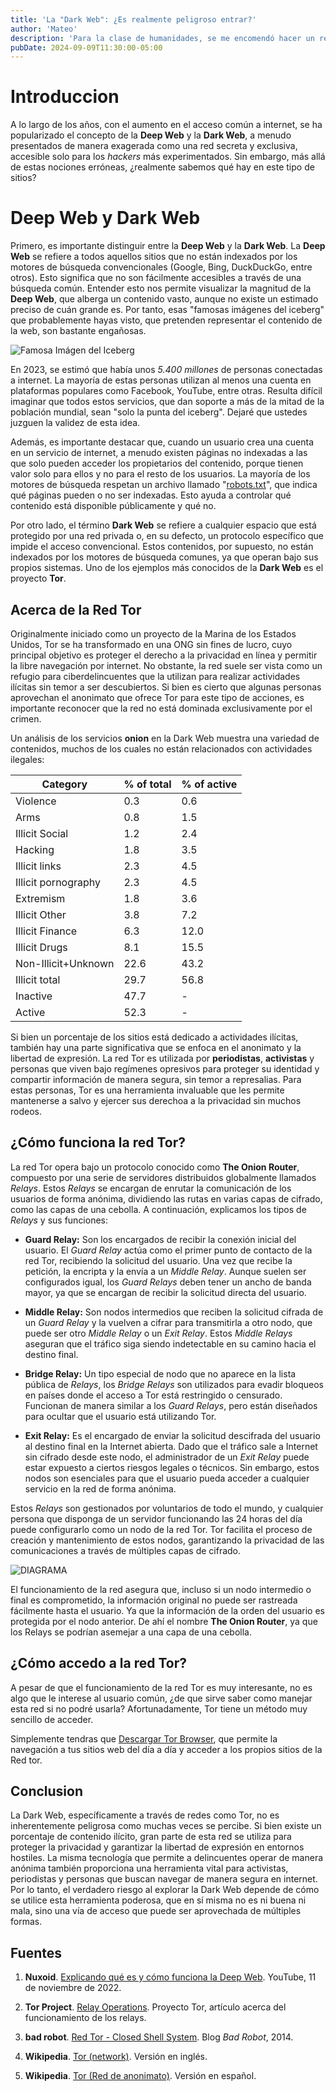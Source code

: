 ```yaml
---
title: 'La "Dark Web": ¿Es realmente peligroso entrar?'
author: 'Mateo'
description: 'Para la clase de humanidades, se me encomendó hacer un reportaje sobre cualquier basura...'
pubDate: 2024-09-09T11:30:00-05:00
---
```

# Introduccion

A lo largo de los años, con el aumento en el acceso común a internet, se ha popularizado el concepto de la **Deep Web** y la **Dark Web**, a menudo presentados de manera exagerada como una red secreta y exclusiva, accesible solo para los *hackers* más experimentados. Sin embargo, más allá de estas nociones erróneas, ¿realmente sabemos qué hay en este tipo de sitios?

# Deep Web y Dark Web

Primero, es importante distinguir entre la **Deep Web** y la **Dark Web**. La **Deep Web** se refiere a todos aquellos sitios que no están indexados por los motores de búsqueda convencionales (Google, Bing, DuckDuckGo, entre otros). Esto significa que no son fácilmente accesibles a través de una búsqueda común. Entender esto nos permite visualizar la magnitud de la **Deep Web**, que alberga un contenido vasto, aunque no existe un estimado preciso de cuán grande es. Por tanto, esas "famosas imágenes del iceberg" que probablemente hayas visto, que pretenden representar el contenido de la web, son bastante engañosas.

![Famosa Imágen del Iceberg](https://edmateo.neocities.org/assets/iceberg-famoso.webp)

En 2023, se estimó que había unos *5.400 millones* de personas conectadas a internet. La mayoría de estas personas utilizan al menos una cuenta en plataformas populares como Facebook, YouTube, entre otras. Resulta difícil imaginar que todos estos servicios, que dan soporte a más de la mitad de la población mundial, sean "solo la punta del iceberg". Dejaré que ustedes juzguen la validez de esta idea.

Además, es importante destacar que, cuando un usuario crea una cuenta en un servicio de internet, a menudo existen páginas no indexadas a las que solo pueden acceder los propietarios del contenido, porque tienen valor solo para ellos y no para el resto de los usuarios. La mayoría de los motores de búsqueda respetan un archivo llamado "[robots.txt](https://developers.google.com/search/docs/crawling-indexing/robots/intro)", que indica qué páginas pueden o no ser indexadas. Esto ayuda a controlar qué contenido está disponible públicamente y qué no.

Por otro lado, el término **Dark Web** se refiere a cualquier espacio que está protegido por una red privada o, en su defecto, un protocolo específico que impide el acceso convencional. Estos contenidos, por supuesto, no están indexados por los motores de búsqueda comunes, ya que operan bajo sus propios sistemas. Uno de los ejemplos más conocidos de la **Dark Web** es el proyecto **Tor**.

## Acerca de la Red Tor

Originalmente iniciado como un proyecto de la Marina de los Estados Unidos, Tor se ha transformado en una ONG sin fines de lucro, cuyo principal objetivo es proteger el derecho a la privacidad en línea y permitir la libre navegación por internet. No obstante, la red suele ser vista como un refugio para ciberdelincuentes que la utilizan para realizar actividades ilícitas sin temor a ser descubiertos. Si bien es cierto que algunas personas aprovechan el anonimato que ofrece Tor para este tipo de acciones, es importante reconocer que la red no está dominada exclusivamente por el crimen.

Un análisis de los servicios **onion** en la Dark Web muestra una variedad de contenidos, muchos de los cuales no están relacionados con actividades ilegales:

| Category              | % of total | % of active |
|-----------------------|------------|-------------|
| Violence              | 0.3        | 0.6         |
| Arms                  | 0.8        | 1.5         |
| Illicit Social        | 1.2        | 2.4         |
| Hacking               | 1.8        | 3.5         |
| Illicit links         | 2.3        | 4.5         |
| Illicit pornography   | 2.3        | 4.5         |
| Extremism             | 1.8        | 3.6         |
| Illicit Other         | 3.8        | 7.2         |
| Illicit Finance       | 6.3        | 12.0        |
| Illicit Drugs         | 8.1        | 15.5        |
| Non-Illicit+Unknown   | 22.6       | 43.2        |
| Illicit total         | 29.7       | 56.8        |
| Inactive              | 47.7       | -           |
| Active                | 52.3       | -           |

Si bien un porcentaje de los sitios está dedicado a actividades ilícitas, también hay una parte significativa que se enfoca en el anonimato y la libertad de expresión. La red Tor es utilizada por **periodistas**, **activistas** y personas que viven bajo regímenes opresivos para proteger su identidad y compartir información de manera segura, sin temor a represalias. Para estas personas, Tor es una herramienta invaluable que les permite mantenerse a salvo y ejercer sus derechoa a la privacidad sin muchos rodeos.

## ¿Cómo funciona la red Tor?

La red Tor opera bajo un protocolo conocido como **The Onion Router**, compuesto por una serie de servidores distribuidos globalmente llamados *Relays*. Estos *Relays* se encargan de enrutar la comunicación de los usuarios de forma anónima, dividiendo las rutas en varias capas de cifrado, como las capas de una cebolla. A continuación, explicamos los tipos de *Relays* y sus funciones:

- **Guard Relay:** Son los encargados de recibir la conexión inicial del usuario. El *Guard Relay* actúa como el primer punto de contacto de la red Tor, recibiendo la solicitud del usuario. Una vez que recibe la petición, la encripta y la envía a un *Middle Relay*. Aunque suelen ser configurados igual, los *Guard Relays* deben tener un ancho de banda mayor, ya que se encargan de recibir la solicitud directa del usuario.

- **Middle Relay:** Son nodos intermedios que reciben la solicitud cifrada de un *Guard Relay* y la vuelven a cifrar para transmitirla a otro nodo, que puede ser otro *Middle Relay* o un *Exit Relay*. Estos *Middle Relays* aseguran que el tráfico siga siendo indetectable en su camino hacia el destino final.

- **Bridge Relay:** Un tipo especial de nodo que no aparece en la lista pública de *Relays*, los *Bridge Relays* son utilizados para evadir bloqueos en países donde el acceso a Tor está restringido o censurado. Funcionan de manera similar a los *Guard Relays*, pero están diseñados para ocultar que el usuario está utilizando Tor.

- **Exit Relay:** Es el encargado de enviar la solicitud descifrada del usuario al destino final en la Internet abierta. Dado que el tráfico sale a Internet sin cifrado desde este nodo, el administrador de un *Exit Relay* puede estar expuesto a ciertos riesgos legales o técnicos. Sin embargo, estos nodos son esenciales para que el usuario pueda acceder a cualquier servicio en la red de forma anónima. 

Estos *Relays* son gestionados por voluntarios de todo el mundo, y cualquier persona que disponga de un servidor funcionando las 24 horas del día puede configurarlo como un nodo de la red Tor. Tor facilita el proceso de creación y mantenimiento de estos nodos, garantizando la privacidad de las comunicaciones a través de múltiples capas de cifrado.

![DIAGRAMA](https://edmateo.neocities.org/assets/relays.webp)


El funcionamiento de la red asegura que, incluso si un nodo intermedio o final es comprometido, la información original no puede ser rastreada fácilmente hasta el usuario. Ya que la información de la orden del usuario es protegida por el nodo anterior. De ahí el nombre **The Onion Router**, ya que los Relays se podrían asemejar a una capa de una cebolla.

## ¿Cómo accedo a la red Tor?

A pesar de que el funcionamiento de la red Tor es muy interesante, no es algo que le interese al usuario común, ¿de que sirve saber como manejar esta red si no podré usarla? Afortunadamente, Tor tiene un método muy sencillo de acceder.

Simplemente tendras que [Descargar Tor Browser](https://www.torproject.org/download/), que permite la navegación a tus sitios web del día a día y acceder a los propios sitios de la Red tor.

## Conclusion

La Dark Web, específicamente a través de redes como Tor, no es inherentemente peligrosa como muchas veces se percibe. Si bien existe un porcentaje de contenido ilícito, gran parte de esta red se utiliza para proteger la privacidad y garantizar la libertad de expresión en entornos hostiles. La misma tecnología que permite a delincuentes operar de manera anónima también proporciona una herramienta vital para activistas, periodistas y personas que buscan navegar de manera segura en internet. Por lo tanto, el verdadero riesgo al explorar la Dark Web depende de cómo se utilice esta herramienta poderosa, que en sí misma no es ni buena ni mala, sino una vía de acceso que puede ser aprovechada de múltiples formas.

## Fuentes

1. **Nuxoid**. [Explicando qué es y cómo funciona la Deep Web](https://youtu.be/ASqdAvuBykA?si=U2N3m8NybW8Pj3Zb). YouTube, 11 de noviembre de 2022.

2. **Tor Project**. [Relay Operations](https://community.torproject.org/relay/). Proyecto Tor, artículo acerca del funcionamiento de los relays.

3. **bad robot**. [Red Tor - Closed Shell System](https://bad-robot.blogspot.com/2014/04/red-tor-closed-shell-system.html). Blog *Bad Robot*, 2014.

4. **Wikipedia**. [Tor (network)](https://en.wikipedia.org/wiki/Tor_(network)). Versión en inglés.

5. **Wikipedia**. [Tor (Red de anonimato)](https://es.wikipedia.org/wiki/Tor_(red_de_anonimato)). Versión en español.
